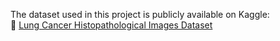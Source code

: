 The dataset used in this project is publicly available on Kaggle:  
🔗 [Lung Cancer Histopathological Images Dataset](https://www.kaggle.com/datasets/rm1000/lung-cancer-histopathological-images)
